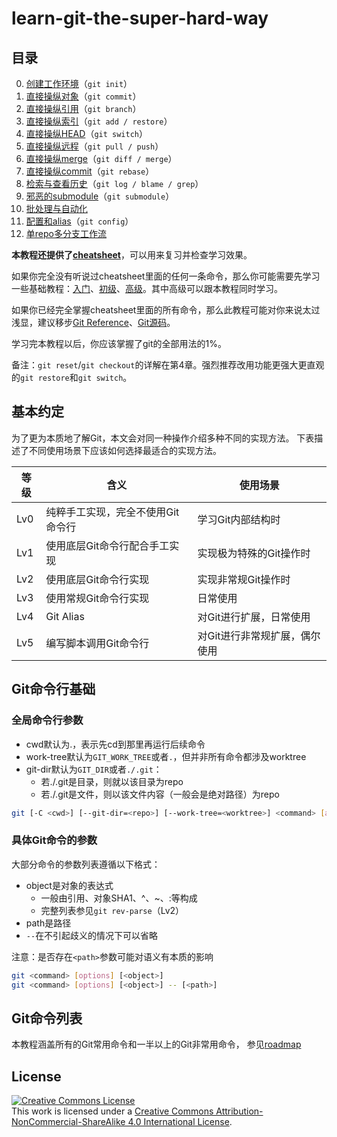 # learn-git-the-super-hard-way

## 目录

0. [创建工作环境](https://github.com/b1f6c1c4/learn-git-the-super-hard-way/blob/master/chapter0.md)（`git init`）
1. [直接操纵对象](https://github.com/b1f6c1c4/learn-git-the-super-hard-way/blob/master/chapter1.md)（`git commit`）
2. [直接操纵引用](https://github.com/b1f6c1c4/learn-git-the-super-hard-way/blob/master/chapter2.md)（`git branch`）
3. [直接操纵索引](https://github.com/b1f6c1c4/learn-git-the-super-hard-way/blob/master/chapter3.md)（`git add / restore`）
4. [直接操纵HEAD](https://github.com/b1f6c1c4/learn-git-the-super-hard-way/blob/master/chapter4.md)（`git switch`）
5. [直接操纵远程](https://github.com/b1f6c1c4/learn-git-the-super-hard-way/blob/master/chapter5.md)（`git pull / push`）
6. [直接操纵merge](https://github.com/b1f6c1c4/learn-git-the-super-hard-way/blob/master/chapter6.md)（`git diff / merge`）
7. [直接操纵commit](https://github.com/b1f6c1c4/learn-git-the-super-hard-way/blob/master/chapter7.md)（`git rebase`）
8. [检索与查看历史](https://github.com/b1f6c1c4/learn-git-the-super-hard-way/blob/master/chapter8.md)（`git log / blame / grep`）
9. [邪恶的submodule](https://github.com/b1f6c1c4/learn-git-the-super-hard-way/blob/master/chapter9.md)（`git submodule`）
10. [批处理与自动化](https://github.com/b1f6c1c4/learn-git-the-super-hard-way/blob/master/chapter10.md)
11. [配置和alias](https://github.com/b1f6c1c4/learn-git-the-super-hard-way/blob/master/chapter11.md)（`git config`）
12. [单repo多分支工作流](https://github.com/b1f6c1c4/learn-git-the-super-hard-way/blob/master/chapter12.md)

**本教程还提供了[cheatsheet](https://github.com/b1f6c1c4/learn-git-the-super-hard-way/blob/master/cheatsheet.md)**，可以用来复习并检查学习效果。

如果你完全没有听说过cheatsheet里面的任何一条命令，那么你可能需要先学习一些基础教程：[入门](https://try.github.io)、[初级](https://learngitbranching.js.org)、[高级](https://git-scm.com/book/en/v2)。其中高级可以跟本教程同时学习。

如果你已经完全掌握cheatsheet里面的所有命令，那么此教程可能对你来说太过浅显，建议移步[Git Reference](https://git-scm.com/docs)、[Git源码](https://github.com/git/git)。

学习完本教程以后，你应该掌握了git的全部用法的1%。

备注：`git reset`/`git checkout`的详解在第4章。强烈推荐改用功能更强大更直观的`git restore`和`git switch`。

## 基本约定

为了更为本质地了解Git，本文会对同一种操作介绍多种不同的实现方法。
下表描述了不同使用场景下应该如何选择最适合的实现方法。

| 等级 | 含义 | 使用场景 |
| --- | --- | --- |
| Lv0 | 纯粹手工实现，完全不使用Git命令行 | 学习Git内部结构时 |
| Lv1 | 使用底层Git命令行配合手工实现 | 实现极为特殊的Git操作时 |
| Lv2 | 使用底层Git命令行实现 | 实现非常规Git操作时 |
| Lv3 | 使用常规Git命令行实现 | 日常使用 |
| Lv4 | Git Alias | 对Git进行扩展，日常使用 |
| Lv5 | 编写脚本调用Git命令行 | 对Git进行非常规扩展，偶尔使用 |

## Git命令行基础

### 全局命令行参数

- cwd默认为.，表示先cd到那里再运行后续命令
- work-tree默认为`GIT_WORK_TREE`或者`.`，但并非所有命令都涉及worktree
- git-dir默认为`GIT_DIR`或者`./.git`：
  - 若./.git是目录，则就以该目录为repo
  - 若./.git是文件，则以该文件内容（一般会是绝对路径）为repo

```bash
git [-C <cwd>] [--git-dir=<repo>] [--work-tree=<worktree>] <command> [args]
```

### 具体Git命令的参数

大部分命令的参数列表遵循以下格式：
- object是对象的表达式
  - 一般由引用、对象SHA1、^、~、:等构成
  - 完整列表参见`git rev-parse`（Lv2）
- path是路径
- `--`在不引起歧义的情况下可以省略

注意：是否存在`<path>`参数可能对语义有本质的影响

```bash
git <command> [options] [<object>]
git <command> [options] [<object>] -- [<path>]
```

## Git命令列表

本教程涵盖所有的Git常用命令和一半以上的Git非常用命令，
参见[roadmap](https://github.com/b1f6c1c4/learn-git-the-super-hard-way/blob/master/ROADMAP)

## License

<a rel="license" href="http://creativecommons.org/licenses/by-nc-sa/4.0/"><img alt="Creative Commons License" style="border-width:0" src="https://i.creativecommons.org/l/by-nc-sa/4.0/88x31.png" /></a><br />This work is licensed under a <a rel="license" href="http://creativecommons.org/licenses/by-nc-sa/4.0/">Creative Commons Attribution-NonCommercial-ShareAlike 4.0 International License</a>.
